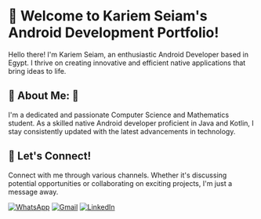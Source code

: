 # 👋 Welcome to Kariem Seiam's Android Development Portfolio!

Hello there! I'm Kariem Seiam, an enthusiastic Android Developer based in Egypt. I thrive on creating innovative and efficient native applications that bring ideas to life.

## 🚀 About Me: 🌟

I'm a dedicated and passionate Computer Science and Mathematics student. As a skilled native Android developer proficient in Java and Kotlin, I stay consistently updated with the latest advancements in technology.

## 🔗 Let's Connect!

Connect with me through various channels. Whether it's discussing potential opportunities or collaborating on exciting projects, I'm just a message away.

[![WhatsApp](https://img.shields.io/badge/WhatsApp-%2B201033939828-25D366?style=for-the-badge&logo=whatsapp&logoColor=white)](https://wa.me/201033939828) [![Gmail](https://img.shields.io/badge/Gmail-kariemseiam%40gmail.com-red?style=for-the-badge&logo=gmail&logoColor=white)](mailto:kariemseiam@gmail.com) [![LinkedIn](https://img.shields.io/badge/LinkedIn-Kariem%20Seiam-0077B5?style=for-the-badge&logo=linkedin&logoColor=white)](https://www.linkedin.com/in/kariemseiam/)
